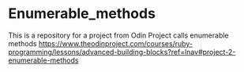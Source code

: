 # Enumerable_methods
This is a repository for a project from Odin Project calls enumerable methods https://www.theodinproject.com/courses/ruby-programming/lessons/advanced-building-blocks?ref=lnav#project-2-enumerable-methods
